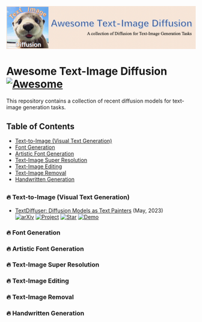 ![LOGO](imgs/logo.png)
# Awesome Text-Image Diffusion [![Awesome](https://cdn.rawgit.com/sindresorhus/awesome/d7305f38d29fed78fa85652e3a63e154dd8e8829/media/badge.svg)](https://github.com/sindresorhus/awesome)
This repository contains a collection of recent diffusion models for text-image generation tasks.

## Table of Contents
- [Text-to-Image (Visual Text Generation)](#🔥-text-to-image-visual-text-generation)
- [Font Generation](#🔥-font-generation)
- [Artistic Font Generation](#🔥-artistic-font-generation)
- [Text-Image Super Resolution](#🔥-text-image-super-resolution)
- [Text-Image Editing](#🔥-text-image-editing)
- [Text-Image Removal](#🔥-text-image-removal)
- [Handwritten Generation](#🔥-handwritten-generation)
##

### 🔥 Text-to-Image (Visual Text Generation)
+ [TextDiffuser: Diffusion Models as Text Painters](https://arxiv.org/abs/2305.10855) (May, 2023)  
  [![arXiv](https://img.shields.io/badge/arXiv-b31b1b.svg)](https://arxiv.org/abs/2305.10855)
  [![Project](https://img.shields.io/badge/Project-9cf)](https://modelscope.cn/models/damo/text-to-video-synthesis/summary)
  [![Star](https://img.shields.io/github/stars/microsoft/unilm.svg?style=social&label=Star)](https://github.com/microsoft/unilm/tree/master/textdiffuser)
  [![Demo](https://img.shields.io/badge/Demo-8A2BE2)](https://huggingface.co/spaces/JingyeChen22/TextDiffuser)


### 🔥 Font Generation

### 🔥 Artistic Font Generation

### 🔥 Text-Image Super Resolution

### 🔥 Text-Image Editing

### 🔥 Text-Image Removal

### 🔥 Handwritten Generation